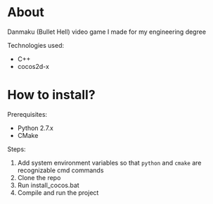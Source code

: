 # About
Danmaku (Bullet Hell) video game I made for my engineering degree

Technologies used:
* C++
* cocos2d-x

# How to install?

Prerequisites:
* Python 2.7.x
* CMake

Steps:

1. Add system environment variables so that `python` and `cmake` are recognizable cmd commands
2. Clone the repo
3. Run install_cocos.bat
4. Compile and run the project
